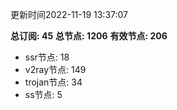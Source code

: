 更新时间2022-11-19 13:37:07

**总订阅: 45**
**总节点: 1206**
**有效节点: 206**
- ssr节点: 18
- v2ray节点: 149
- trojan节点: 34
- ss节点: 5
